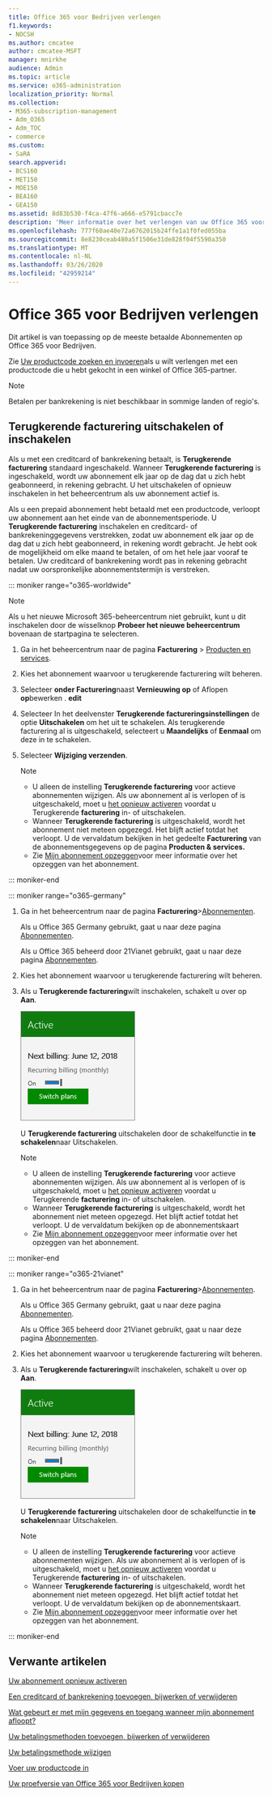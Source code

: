 ```yaml
---
title: Office 365 voor Bedrijven verlengen
f1.keywords:
- NOCSH
ms.author: cmcatee
author: cmcatee-MSFT
manager: mnirkhe
audience: Admin
ms.topic: article
ms.service: o365-administration
localization_priority: Normal
ms.collection:
- M365-subscription-management
- Adm_O365
- Adm_TOC
- commerce
ms.custom:
- SaRA
search.appverid:
- BCS160
- MET150
- MOE150
- BEA160
- GEA150
ms.assetid: 8d83b530-f4ca-47f6-a666-e5791cbacc7e
description: 'Meer informatie over het verlengen van uw Office 365 voor Bedrijven-abonnement met een productcode en het in- of uitschakelen van terugkerende facturering. '
ms.openlocfilehash: 777f60ae40e72a6762015b24ffe1a1f0fed055ba
ms.sourcegitcommit: 8e8230ceab480a5f1506e31de828f04f5590a350
ms.translationtype: MT
ms.contentlocale: nl-NL
ms.lasthandoff: 03/26/2020
ms.locfileid: "42959214"
---
```

# <a name="renew-office-365-for-business"></a>Office 365 voor Bedrijven verlengen

Dit artikel is van toepassing op de meeste betaalde Abonnementen op Office 365 voor Bedrijven.
  
Zie [Uw productcode zoeken en invoeren](../enter-your-product-key.md)als u wilt verlengen met een productcode die u hebt gekocht in een winkel of Office 365-partner.

> [!NOTE]
> Betalen per bankrekening is niet beschikbaar in sommige landen of regio's.
  
## <a name="turn-recurring-billing-off-or-on"></a>Terugkerende facturering uitschakelen of inschakelen

Als u met een creditcard of bankrekening betaalt, is **Terugkerende facturering** standaard ingeschakeld. Wanneer **Terugkerende facturering** is ingeschakeld, wordt uw abonnement elk jaar op de dag dat u zich hebt geabonneerd, in rekening gebracht. U het uitschakelen of opnieuw inschakelen in het beheercentrum als uw abonnement actief is.
  
Als u een prepaid abonnement hebt betaald met een productcode, verloopt uw abonnement aan het einde van de abonnementsperiode. U **Terugkerende facturering** inschakelen en creditcard- of bankrekeninggegevens verstrekken, zodat uw abonnement elk jaar op de dag dat u zich hebt geabonneerd, in rekening wordt gebracht. Je hebt ook de mogelijkheid om elke maand te betalen, of om het hele jaar vooraf te betalen. Uw creditcard of bankrekening wordt pas in rekening gebracht nadat uw oorspronkelijke abonnementstermijn is verstreken.

::: moniker range="o365-worldwide"

> [!NOTE]
> Als u het nieuwe Microsoft 365-beheercentrum niet gebruikt, kunt u dit inschakelen door de wisselknop **Probeer het nieuwe beheercentrum** bovenaan de startpagina te selecteren.

1. Ga in het beheercentrum naar de pagina **Facturering** \> <a href="https://go.microsoft.com/fwlink/p/?linkid=842054" target="_blank">Producten en services</a>.

2. Kies het abonnement waarvoor u terugkerende facturering wilt beheren.
 
3. Selecteer **onder Facturering**naast **Vernieuwing op** of Aflopen **op**bewerken . **edit**

4. Selecteer In het deelvenster **Terugkerende factureringsinstellingen** de optie **Uitschakelen** om het uit te schakelen. Als terugkerende facturering al is uitgeschakeld, selecteert u **Maandelijks** of **Eenmaal** om deze in te schakelen.

5. Selecteer **Wijziging verzenden**.

    > [!NOTE]
    > - U alleen de instelling **Terugkerende facturering** voor actieve abonnementen wijzigen. Als uw abonnement al is verlopen of is uitgeschakeld, moet u [het opnieuw activeren](reactivate-your-subscription.md) voordat u Terugkerende **facturering** in- of uitschakelen.
    > - Wanneer **Terugkerende facturering** is uitgeschakeld, wordt het abonnement niet meteen opgezegd. Het blijft actief totdat het verloopt. U de vervaldatum bekijken in het gedeelte **Facturering** van de abonnementsgegevens op de pagina **Producten & services.**
    > - Zie [Mijn abonnement opzeggen](cancel-your-subscription.md)voor meer informatie over het opzeggen van het abonnement.

::: moniker-end

::: moniker range="o365-germany"
  
1. Ga in het beheercentrum naar de pagina **Facturering**\><a href="https://go.microsoft.com/fwlink/p/?linkid=842054" target="_blank">Abonnementen</a>.

    Als u Office 365 Germany gebruikt, gaat u naar deze pagina <a href="https://go.microsoft.com/fwlink/p/?linkid=847745" target="_blank">Abonnementen</a>.

    Als u Office 365 beheerd door 21Vianet gebruikt, gaat u naar deze pagina <a href="https://go.microsoft.com/fwlink/p/?linkid=850626" target="_blank">Abonnementen</a>.

2. Kies het abonnement waarvoor u terugkerende facturering wilt beheren.
 
3. Als u **Terugkerende facturering**wilt inschakelen, schakelt u over op **Aan**.

    ![Close-up van een abonnementskaart waarop Terugkerende facturering is ingeschakeld.](../../media/984464dc-6b63-4b24-84e1-67f6c4b1d48e.png)
  
    U **Terugkerende facturering** uitschakelen door de schakelfunctie in **te schakelen**naar Uitschakelen.

    > [!NOTE]
    > - U alleen de instelling **Terugkerende facturering** voor actieve abonnementen wijzigen. Als uw abonnement al is verlopen of is uitgeschakeld, moet u [het opnieuw activeren](reactivate-your-subscription.md) voordat u Terugkerende **facturering** in- of uitschakelen.
    > - Wanneer **Terugkerende facturering** is uitgeschakeld, wordt het abonnement niet meteen opgezegd. Het blijft actief totdat het verloopt. U de vervaldatum bekijken op de abonnementskaart
    > - Zie [Mijn abonnement opzeggen](cancel-your-subscription.md)voor meer informatie over het opzeggen van het abonnement.

::: moniker-end

::: moniker range="o365-21vianet"
  
1. Ga in het beheercentrum naar de pagina **Facturering**\><a href="https://go.microsoft.com/fwlink/p/?linkid=842054" target="_blank">Abonnementen</a>.

    Als u Office 365 Germany gebruikt, gaat u naar deze pagina <a href="https://go.microsoft.com/fwlink/p/?linkid=847745" target="_blank">Abonnementen</a>.

    Als u Office 365 beheerd door 21Vianet gebruikt, gaat u naar deze pagina <a href="https://go.microsoft.com/fwlink/p/?linkid=850626" target="_blank">Abonnementen</a>.

2. Kies het abonnement waarvoor u terugkerende facturering wilt beheren.
 
3. Als u **Terugkerende facturering**wilt inschakelen, schakelt u over op **Aan**.

    ![Close-up van een abonnementskaart waarop Terugkerende facturering is ingeschakeld.](../../media/984464dc-6b63-4b24-84e1-67f6c4b1d48e.png)
  
    U **Terugkerende facturering** uitschakelen door de schakelfunctie in **te schakelen**naar Uitschakelen.

    > [!NOTE]
    > - U alleen de instelling **Terugkerende facturering** voor actieve abonnementen wijzigen. Als uw abonnement al is verlopen of is uitgeschakeld, moet u [het opnieuw activeren](reactivate-your-subscription.md) voordat u Terugkerende **facturering** in- of uitschakelen.
    > - Wanneer **Terugkerende facturering** is uitgeschakeld, wordt het abonnement niet meteen opgezegd. Het blijft actief totdat het verloopt. U de vervaldatum bekijken op de abonnementskaart.
    > - Zie [Mijn abonnement opzeggen](cancel-your-subscription.md)voor meer informatie over het opzeggen van het abonnement.

::: moniker-end

## <a name="related-articles"></a>Verwante artikelen

[Uw abonnement opnieuw activeren](reactivate-your-subscription.md)
  
[Een creditcard of bankrekening toevoegen, bijwerken of verwijderen](../billing-and-payments/add-update-or-remove-credit-card-or-bank-account.md)
  
[Wat gebeurt er met mijn gegevens en toegang wanneer mijn abonnement afloopt?](what-if-my-subscription-expires.md)

[Uw betalingsmethoden toevoegen, bijwerken of verwijderen](../billing-and-payments/add-update-or-remove-credit-card-or-bank-account.md)

[Uw betalingsmethode wijzigen](../billing-and-payments/change-payment-method.md)
  
[Voer uw productcode in](../enter-your-product-key.md)
  
[Uw proefversie van Office 365 voor Bedrijven kopen](../buy-a-subscription-from-your-free-trial.md)
